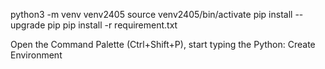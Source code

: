 python3 -m venv venv2405
source venv2405/bin/activate
pip install --upgrade pip
pip install -r requirement.txt

Open the Command Palette (Ctrl+Shift+P), start typing the Python: Create Environment